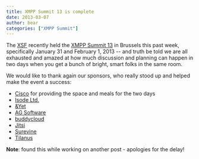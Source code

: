 ```yaml
---
title: XMPP Summit 13 is complete
date: 2013-03-07
author: bear
categories: ["XMPP Summit"]
---
```


The [XSF](http://xmpp.org "XSF") recently held the [XMPP Summit 13](http://wiki.xmpp.org/web/Summit_13 "XMPP Summit 13") in Brussels this past week, specifically January 31 and February 1, 2013 -- and truth be told we are all exhausted and amazed at how much discussion and planning can happen in two days when you get a bunch of bright, smart folks in the same room.

We would like to thank again our sponsors, who really stood up and helped make the event a success:

-   [Cisco](http://www.cisco.com) for providing the space and meals for the two days
-   [Isode Ltd.](http://www.isode.com/)
-   [&Yet](http://andyet.net)
-   [AG Software](http://www.ag-software.de/)
-   [buddycloud](http://buddycloud.com/)
-   [Jitsi](http://jitsi.org)
-   [Surevine](http://www.surevine.com/)
-   [Tilanus](http://tilanus.com)

**Note**: found this while working on another post - apologies for the delay!
